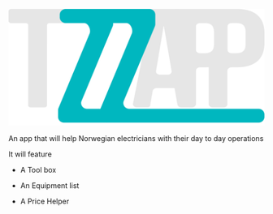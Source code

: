 ![Tzzapp Logo](https://raw.githubusercontent.com/Tzzapp/Tzzapp/develop/app/src/main/res/drawable-night/tzzapp_logo.png)


An app that will help Norwegian electricians with their day to day operations 


It will feature 

* A Tool box

* An Equipment list

* A Price Helper 
